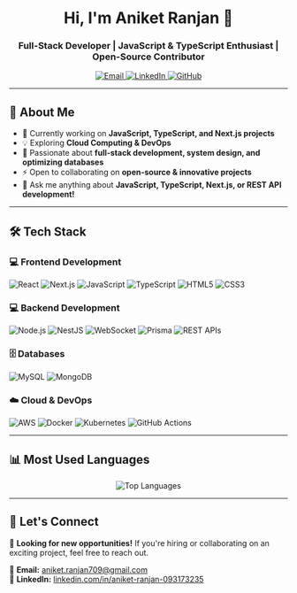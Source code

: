 <h1 align="center">Hi, I'm Aniket Ranjan 👋</h1>
<h3 align="center">Full-Stack Developer | JavaScript & TypeScript Enthusiast | Open-Source Contributor</h3>

<p align="center">
   <a href="mailto:aniket.ranjan709@gmail.com">
      <img src="https://img.shields.io/badge/Email-D14836?style=for-the-badge&logo=gmail&logoColor=white" alt="Email" />
   </a>
   <a href="https://www.linkedin.com/in/aniket-ranjan-093173235/" target="_blank">
      <img src="https://img.shields.io/badge/LinkedIn-%230077B5.svg?style=for-the-badge&logo=linkedin&logoColor=white" alt="LinkedIn" />
   </a>
   <a href="https://github.com/aniket709">
      <img src="https://img.shields.io/badge/GitHub-181717?style=for-the-badge&logo=github&logoColor=white" alt="GitHub" /> 
   </a>
</p>

---

## 🚀 About Me
- 🔭 Currently working on **JavaScript, TypeScript, and Next.js projects**
- 💡 Exploring **Cloud Computing & DevOps**
- 📌 Passionate about **full-stack development, system design, and optimizing databases**
- ⚡ Open to collaborating on **open-source & innovative projects**
- 💬 Ask me anything about **JavaScript, TypeScript, Next.js, or REST API development!**

---

## 🛠 Tech Stack

### 💻 Frontend Development
<p align="left">
   <img src="https://img.shields.io/badge/React-%2320232a?style=for-the-badge&logo=react&logoColor=%2361DAFB" alt="React" />
   <img src="https://img.shields.io/badge/Next.js-%23000000?style=for-the-badge&logo=next.js&logoColor=white" alt="Next.js" />
   <img src="https://img.shields.io/badge/JavaScript-%23323330?style=for-the-badge&logo=javascript&logoColor=%23F7DF1E" alt="JavaScript" />
   <img src="https://img.shields.io/badge/TypeScript-%23007ACC?style=for-the-badge&logo=typescript&logoColor=white" alt="TypeScript" />
   <img src="https://img.shields.io/badge/HTML5-%23E34F26?style=for-the-badge&logo=html5&logoColor=white" alt="HTML5" />
   <img src="https://img.shields.io/badge/CSS3-%231572B6?style=for-the-badge&logo=css3&logoColor=white" alt="CSS3" />
</p>

### 💻 Backend Development
<p align="left">
   <img src="https://img.shields.io/badge/Node.js-%2343853D?style=for-the-badge&logo=node.js&logoColor=white" alt="Node.js" />
   <img src="https://img.shields.io/badge/NestJS-E0234E?style=for-the-badge&logo=nestjs&logoColor=white" alt="NestJS" />
   <img src="https://img.shields.io/badge/WebSocket-010101?style=for-the-badge&logo=socket.io&logoColor=white" alt="WebSocket" />
   <img src="https://img.shields.io/badge/Prisma-%232D3748?style=for-the-badge&logo=prisma&logoColor=white" alt="Prisma" />
   <img src="https://img.shields.io/badge/REST%20APIs-%23000000?style=for-the-badge&logo=rest&logoColor=white" alt="REST APIs" />
</p>

### 🗄️ Databases
<p align="left">
   <img src="https://img.shields.io/badge/MySQL-4479A1?style=for-the-badge&logo=mysql&logoColor=white" alt="MySQL" />
   <img src="https://img.shields.io/badge/MongoDB-%2347A248?style=for-the-badge&logo=mongodb&logoColor=white" alt="MongoDB" />
</p>

### ☁️ Cloud & DevOps
<p align="left">
   <img src="https://img.shields.io/badge/AWS-%23FF9900?style=for-the-badge&logo=amazon-aws&logoColor=white" alt="AWS" />
   <img src="https://img.shields.io/badge/Docker-%230db7ed?style=for-the-badge&logo=docker&logoColor=white" alt="Docker" />
   <img src="https://img.shields.io/badge/Kubernetes-%23326CE5?style=for-the-badge&logo=kubernetes&logoColor=white" alt="Kubernetes" />
   <img src="https://img.shields.io/badge/GitHub%20Actions-%232088FF?style=for-the-badge&logo=github-actions&logoColor=white" alt="GitHub Actions" />
</p>


---

## 📊 Most Used Languages
<p align="center">
   <img src="https://github-readme-stats.vercel.app/api/top-langs/?username=aniket709&layout=compact&theme=dark&hide_border=true" alt="Top Languages" />
</p>

---

## 📣 Let's Connect
💼 **Looking for new opportunities!** If you're hiring or collaborating on an exciting project, feel free to reach out.  

📩 **Email:** [aniket.ranjan709@gmail.com](mailto:aniket.ranjan709@gmail.com)  
🔗 **LinkedIn:** [linkedin.com/in/aniket-ranjan-093173235](https://www.linkedin.com/in/aniket-ranjan-093173235/)
